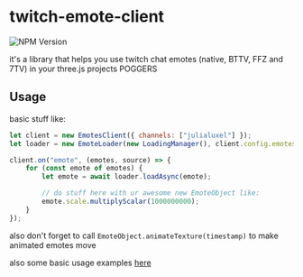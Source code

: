 # twitch-emote-client

![NPM Version](https://img.shields.io/npm/v/twitch-emote-client)

it's a library that helps you use twitch chat emotes (native, BTTV, FFZ and 7TV)
in your three.js projects POGGERS

## Usage

basic stuff like:

```js
let client = new EmotesClient({ channels: ["julialuxel"] });
let loader = new EmoteLoader(new LoadingManager(), client.config.emotesApi);

client.on("emote", (emotes, source) => {
    for (const emote of emotes) {
        let emote = await loader.loadAsync(emote);

        // do stuff here with ur awesome new EmoteObject like:
        emote.scale.multiplyScalar(1000000000);
    }
});
```

also don't forget to call `EmoteObject.animateTexture(timestamp)` to make animated
emotes move

also some basic usage examples [here](https://github.com/Juliapixel/twitch_emote_api/blob/main/web-example)
